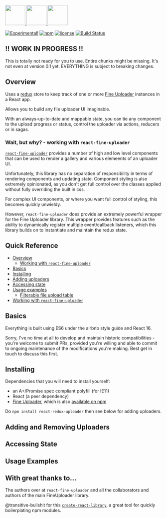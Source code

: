 <a href="http://fineuploader.com">
   <img src="https://cdn.worldvectorlogo.com/logos/react.svg" height="64">
   <img src="https://blobscdn.gitbook.com/v0/b/gitbook-28427.appspot.com/o/spaces%2F-L5K1I1WsuQMZ8ecEuWg%2Favatar.png?generation=1518623866348435&alt=media" height="64">
   <img src="https://encrypted-tbn0.gstatic.com/images?q=tbn:ANd9GcQ6Wc1n4yD3zD7zmXE6NaZDwUXwV8JMPcoMrc8FcbqceY0glqgkDg" height="64">
</a>

[![Experimental!](https://img.shields.io/badge/wildly-experimental_%F0%9F%94%AC-ff69b4.svg)]()
[![npm](https://img.shields.io/npm/v/react-redux-uploader.svg)](https://www.npmjs.com/package/react-redux-uploader)
[![license](https://img.shields.io/badge/license-MIT-brightgreen.svg)](LICENSE)
[![Build Status](https://travis-ci.com/thclark/react-redux-uploader.svg?branch=master)](https://travis-ci.com/thclark/react-redux-uploader)

## !! WORK IN PROGRESS !!

This is totally not ready for you to use. Entire chunks might be missing. It's not even at version 0.1 yet. EVERYTHING is subject to breaking changes.

## Overview

Uses a [redux]() store to keep track of one or more [Fine Uploader](http://fineuploader.com) instances in a React app.

Allows you to build any file uploader UI imaginable.

With an always-up-to-date and mappable state, you can tie any component to the upload progress or status, control the uploader via actions, reducers or in sagas.

### Wait, but why? - working with `react-fine-uploader`

[`react-fine-uploader`](https://github.com/FineUploader/react-fine-uploader) provides a number of high and low level components that can be used to render a gallery and various elemeents of an uploader UI.

Unfortunately, this library has no separation of responsibility in terms of rendering components and updating state. Component styling is also extremely opinionated, as you don't get full control over the classes applied without fully overriding the built in css.

For complex UI components, or where you want full control of styling, this becomes quickly unwieldy.

However, `react-fine-uploader` does provide an extremely powerful wrapper for the Fine Uploader library. This wrapper provides features such as the ability to dynamically register multiple event/callback listeners, which this library builds on to instantiate and maintain the redux state.

## Quick Reference
- [Overview](#overview)
   - [Working with `react-fine-uploader`](#wait-but-why-working-with-react-fine-uploader)
- [Basics](#basics)
- [Installing](#installing)
- [Adding uploaders](#adding-uploaders)
- [Accessing state](#accessing-state)
- [Usage examples](#usage-examples)
   - [Filterable file upload table](#filterable-file-upload-table)
- [Working with `react-fine-uploader`](#working-with-react-fine-uploader)

## Basics

Everything is built using ES6 under the airbnb style guide and React 16.

Sorry, I've no time at all to develop and maintain historic compatibilities - you're welcome to submit PRs, provided you're willing and able to commit to ongoing maintenance of the modifications you're making. Best get in touch to discuss this first.

## Installing

Dependencies that you will need to install yourself:
- an A+/Promise spec compliant polyfill (for IE11)
- React (a peer dependency)
- [Fine Uploader](https://github.com/FineUploader/fine-uploader), which is also [available on npm](https://www.npmjs.com/package/fine-uploader)

Do `npm install react-redux-uploader` then see below for adding uploaders.

## Adding and Removing Uploaders

## Accessing State

## Usage Examples

## With great thanks to...

The authors over at `react-fine-uploader` and all the collaborators and authors of the main FineUploader library.

@transitive-bullshit for this [`create-react-library`](https://github.com/transitive-bullshit/create-react-library), a great tool for quickly boilerplating npm modules.

